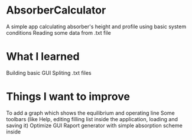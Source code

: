 # AbsorberCalculator
A simple app calculating absorber's height and profile using basic system conditions
Reading some data from .txt file

# What I learned
Building basic GUI
Spliting .txt files

# Things I want to improve
To add a graph which shows the equilibrium and operating line
Some toolbars (like Help, editing filling list inside the application, loading and saving it)
Optimize GUI
Raport generator with simple absorption scheme inside
